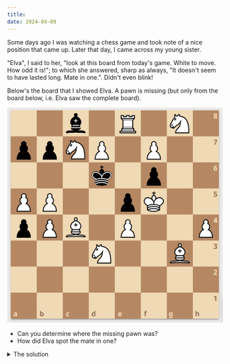 ```yaml
---
title: 
date: 2024-04-09
---
```


Some days ago I was watching a chess game and took note of a nice position that came up. Later that day, I came across my young sister.

"Elva", I said to her, "look at this board from today's game. White to move. How odd it is!"; to which she answered, sharp as always, "It doesn't seem to have lasted long. Mate in one.". Didn't even blink!

Below's the board that I showed Elva. A pawn is missing (but only from the board below, i.e. Elva saw the complete board).

![The board](https://raw.githubusercontent.com/luquiluq/blog/main/docs/assets/comosicion_ajedrez.png)

- Can you determine where the missing pawn was?
- How did Elva spot the mate in one?

<details>
<summary>The solution</summary>
The only possibility is for a white pawn to be on <code>d5</code> and to capture black's pawn on <code>d4</code> <em>en passant</em>. But how did Elva see that such a move was legal? Her only information was the full board and the fact that it came from a true game. Elva must have thought backwards to deduce that black's last move was a 2-square push of the e pawn. Let's then answer this question: <em>what was black's last move?</em>
<ul>
  <li>Clearly black didn't move the bishop.</li>
  <li>They neither moved the king as it would have previously been in a double check.</li>
  <li>The last move must have been <code>...e5</code>, <code>...exf6</code> or <code>...gxf6</code>. In the first case, only a 2-square push would have been possible (note white king's position). Now, the other two moves are impossible: a simple way to see this is that black has already captured exactly two white pieces, because there are 14 white pieces on the board. Moreover, those two captures were accomplished by the pawn on <code>a4</code>. Why? Well, of course that pawn of course must belong to the column <code>c</code> or some posterior one, so it has to have hopped at least twice diagonally. So the last piece to move can't have been the pawn on <code>f6</code>. The only possibility is a 2-square pawn push that allows for <em>en passant</em>.</li>
</ul>
Funnily enough, once provided with the complete position (pawn included), Stockfish only evaluates it to mate in two. I musn't be that they didn't give it Smullyan's retrospective problems to read.
</details>



